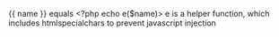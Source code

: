 {{ name }} equals <?php echo e($name)>
e is a helper function, which includes htmlspecialchars to prevent javascript injection
